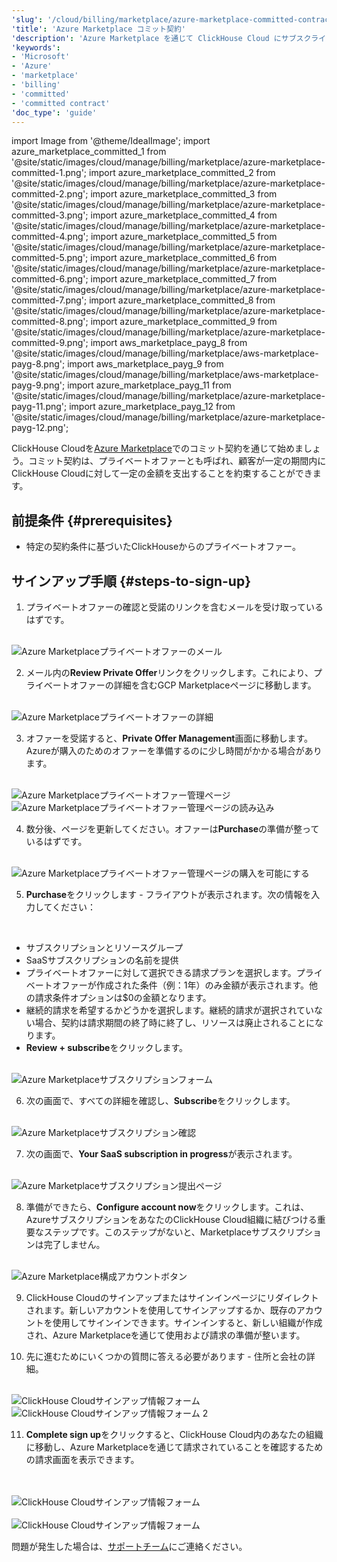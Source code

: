 ```yaml
---
'slug': '/cloud/billing/marketplace/azure-marketplace-committed-contract'
'title': 'Azure Marketplace コミット契約'
'description': 'Azure Marketplace を通じて ClickHouse Cloud にサブスクライブする (Committed Contract)'
'keywords':
- 'Microsoft'
- 'Azure'
- 'marketplace'
- 'billing'
- 'committed'
- 'committed contract'
'doc_type': 'guide'
---
```


import Image from '@theme/IdealImage';
import azure_marketplace_committed_1 from '@site/static/images/cloud/manage/billing/marketplace/azure-marketplace-committed-1.png';
import azure_marketplace_committed_2 from '@site/static/images/cloud/manage/billing/marketplace/azure-marketplace-committed-2.png';
import azure_marketplace_committed_3 from '@site/static/images/cloud/manage/billing/marketplace/azure-marketplace-committed-3.png';
import azure_marketplace_committed_4 from '@site/static/images/cloud/manage/billing/marketplace/azure-marketplace-committed-4.png';
import azure_marketplace_committed_5 from '@site/static/images/cloud/manage/billing/marketplace/azure-marketplace-committed-5.png';
import azure_marketplace_committed_6 from '@site/static/images/cloud/manage/billing/marketplace/azure-marketplace-committed-6.png';
import azure_marketplace_committed_7 from '@site/static/images/cloud/manage/billing/marketplace/azure-marketplace-committed-7.png';
import azure_marketplace_committed_8 from '@site/static/images/cloud/manage/billing/marketplace/azure-marketplace-committed-8.png';
import azure_marketplace_committed_9 from '@site/static/images/cloud/manage/billing/marketplace/azure-marketplace-committed-9.png';
import aws_marketplace_payg_8 from '@site/static/images/cloud/manage/billing/marketplace/aws-marketplace-payg-8.png';
import aws_marketplace_payg_9 from '@site/static/images/cloud/manage/billing/marketplace/aws-marketplace-payg-9.png';
import azure_marketplace_payg_11 from '@site/static/images/cloud/manage/billing/marketplace/azure-marketplace-payg-11.png';
import azure_marketplace_payg_12 from '@site/static/images/cloud/manage/billing/marketplace/azure-marketplace-payg-12.png';

ClickHouse Cloudを[Azure Marketplace](https://azuremarketplace.microsoft.com/en-us/marketplace/apps)でのコミット契約を通じて始めましょう。コミット契約は、プライベートオファーとも呼ばれ、顧客が一定の期間内にClickHouse Cloudに対して一定の金額を支出することを約束することができます。

## 前提条件 {#prerequisites}

- 特定の契約条件に基づいたClickHouseからのプライベートオファー。

## サインアップ手順 {#steps-to-sign-up}

1. プライベートオファーの確認と受諾のリンクを含むメールを受け取っているはずです。

<br />

<Image img={azure_marketplace_committed_1} size="md" alt="Azure Marketplaceプライベートオファーのメール" border/>

<br />

2. メール内の**Review Private Offer**リンクをクリックします。これにより、プライベートオファーの詳細を含むGCP Marketplaceページに移動します。

<br />

<Image img={azure_marketplace_committed_2} size="md" alt="Azure Marketplaceプライベートオファーの詳細" border/>

<br />

3. オファーを受諾すると、**Private Offer Management**画面に移動します。Azureが購入のためのオファーを準備するのに少し時間がかかる場合があります。

<br />

<Image img={azure_marketplace_committed_3} size="md" alt="Azure Marketplaceプライベートオファー管理ページ" border/>

<br />

<Image img={azure_marketplace_committed_4} size="md" alt="Azure Marketplaceプライベートオファー管理ページの読み込み" border/>

<br />

4. 数分後、ページを更新してください。オファーは**Purchase**の準備が整っているはずです。

<br />

<Image img={azure_marketplace_committed_5} size="md" alt="Azure Marketplaceプライベートオファー管理ページの購入を可能にする" border/>

<br />

5. **Purchase**をクリックします - フライアウトが表示されます。次の情報を入力してください：

<br />

- サブスクリプションとリソースグループ 
- SaaSサブスクリプションの名前を提供
- プライベートオファーに対して選択できる請求プランを選択します。プライベートオファーが作成された条件（例：1年）のみ金額が表示されます。他の請求条件オプションは$0の金額となります。 
- 継続的請求を希望するかどうかを選択します。継続的請求が選択されていない場合、契約は請求期間の終了時に終了し、リソースは廃止されることになります。
- **Review + subscribe**をクリックします。

<br />

<Image img={azure_marketplace_committed_6} size="md" alt="Azure Marketplaceサブスクリプションフォーム" border/>

<br />

6. 次の画面で、すべての詳細を確認し、**Subscribe**をクリックします。

<br />

<Image img={azure_marketplace_committed_7} size="md" alt="Azure Marketplaceサブスクリプション確認" border/>

<br />

7. 次の画面で、**Your SaaS subscription in progress**が表示されます。

<br />

<Image img={azure_marketplace_committed_8} size="md" alt="Azure Marketplaceサブスクリプション提出ページ" border/>

<br />

8. 準備ができたら、**Configure account now**をクリックします。これは、AzureサブスクリプションをあなたのClickHouse Cloud組織に結びつける重要なステップです。このステップがないと、Marketplaceサブスクリプションは完了しません。

<br />

<Image img={azure_marketplace_committed_9} size="md" alt="Azure Marketplace構成アカウントボタン" border/>

<br />

9. ClickHouse Cloudのサインアップまたはサインインページにリダイレクトされます。新しいアカウントを使用してサインアップするか、既存のアカウントを使用してサインインできます。サインインすると、新しい組織が作成され、Azure Marketplaceを通じて使用および請求の準備が整います。

10. 先に進むためにいくつかの質問に答える必要があります - 住所と会社の詳細。

<br />

<Image img={aws_marketplace_payg_8} size="md" alt="ClickHouse Cloudサインアップ情報フォーム" border/>

<br />

<Image img={aws_marketplace_payg_9} size="md" alt="ClickHouse Cloudサインアップ情報フォーム 2" border/>

<br />

11. **Complete sign up**をクリックすると、ClickHouse Cloud内のあなたの組織に移動し、Azure Marketplaceを通じて請求されていることを確認するための請求画面を表示できます。

<br />

<br />

<Image img={azure_marketplace_payg_11} size="sm" alt="ClickHouse Cloudサインアップ情報フォーム" border/>

<br />

<br />

<Image img={azure_marketplace_payg_12} size="md" alt="ClickHouse Cloudサインアップ情報フォーム" border/>

<br />

問題が発生した場合は、[サポートチーム](https://clickhouse.com/support/program)にご連絡ください。
